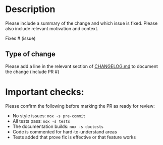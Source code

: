 # Description

Please include a summary of the change and which issue is fixed. Please also include relevant motivation and context.

Fixes # (issue)

## Type of change

Please add a line in the relevant section of [CHANGELOG.md](https://github.com/pybamm-team/PyBaMM/blob/develop/CHANGELOG.md) to document the change (include PR #)

# Important checks:

Please confirm the following before marking the PR as ready for review:
- No style issues: `nox -s pre-commit`
- All tests pass: `nox -s tests`
- The documentation builds: `nox -s doctests`
- Code is commented for hard-to-understand areas
- Tests added that prove fix is effective or that feature works

